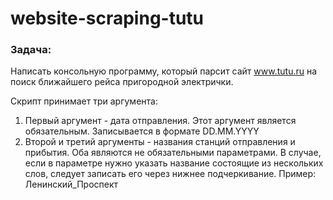# website-scraping-tutu

### Задача:
  Написать консольную программу, который парсит сайт www.tutu.ru на поиск ближайшего рейса пригородной электрички.

  
  Скрипт принимает три аргумента:
1. Первый аргумент - дата отправления. Этот аргумент является обязательным. Записывается в формате DD.MM.YYYY
2. Второй и третий аргументы - названия станций отправления и прибытия. Оба являются не обязательными параметрами.
В случае, если в параметре нужно указать название состоящие из нескольких слов, следует записать его
через нижнее подчеркивание.
Пример: Ленинский_Проспект
